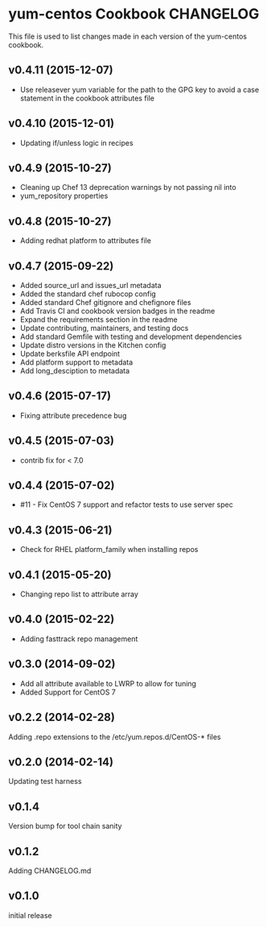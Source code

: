 # yum-centos Cookbook CHANGELOG
This file is used to list changes made in each version of the yum-centos cookbook.

## v0.4.11 (2015-12-07)
- Use releasever yum variable for the path to the GPG key to avoid a case statement in the cookbook attributes file

## v0.4.10 (2015-12-01)
- Updating if/unless logic in recipes

## v0.4.9 (2015-10-27)
- Cleaning up Chef 13 deprecation warnings by not passing nil into
- yum_repository properties

## v0.4.8 (2015-10-27)
- Adding redhat platform to attributes file

## v0.4.7 (2015-09-22)
- Added source_url and issues_url metadata
- Added the standard chef rubocop config
- Added standard Chef gitignore and chefignore files
- Add Travis CI and cookbook version badges in the readme
- Expand the requirements section in the readme
- Update contributing, maintainers, and testing docs
- Add standard Gemfile with testing and development dependencies
- Update distro versions in the Kitchen config
- Update berksfile API endpoint
- Add platform support to metadata
- Add long_desciption to metadata

## v0.4.6 (2015-07-17)
- Fixing attribute precedence bug

## v0.4.5 (2015-07-03)
- contrib fix for < 7.0

## v0.4.4 (2015-07-02)
- #11 - Fix CentOS 7 support and refactor tests to use server spec

## v0.4.3 (2015-06-21)
- Check for RHEL platform_family when installing repos

## v0.4.1 (2015-05-20)
- Changing repo list to attribute array

## v0.4.0 (2015-02-22)
- Adding fasttrack repo management

## v0.3.0 (2014-09-02)
- Add all attribute available to LWRP to allow for tuning
- Added Support for CentOS 7

## v0.2.2 (2014-02-28)
Adding .repo extensions to the /etc/yum.repos.d/CentOS-* files

## v0.2.0 (2014-02-14)
Updating test harness

## v0.1.4
Version bump for tool chain sanity

## v0.1.2
Adding CHANGELOG.md

## v0.1.0
initial release
